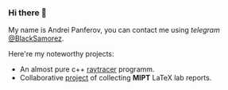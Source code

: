 ### Hi there 👋

My name is Andrei Panferov, you can contact me using *telegram* [@BlackSamorez](https://t.me/BlackSamorez).

Here're my noteworthy projects:
* An almost pure c++ [raytracer](https://github.com/BlackSamorez/raytracer21) programm.
* Collaborative [project](https://github.com/BlackSamorez/mipt_lab) of collecting **MIPT** LaTeX lab reports.

<!--
**BlackSamorez/BlackSamorez** is a ✨ _special_ ✨ repository because its `README.md` (this file) appears on your GitHub profile.

Here are some ideas to get you started:

- 🔭 I’m currently working on ...
- 🌱 I’m currently learning ...
- 👯 I’m looking to collaborate on ...
- 🤔 I’m looking for help with ...
- 💬 Ask me about ...
- 📫 How to reach me: ...
- 😄 Pronouns: ...
- ⚡ Fun fact: ...
-->
